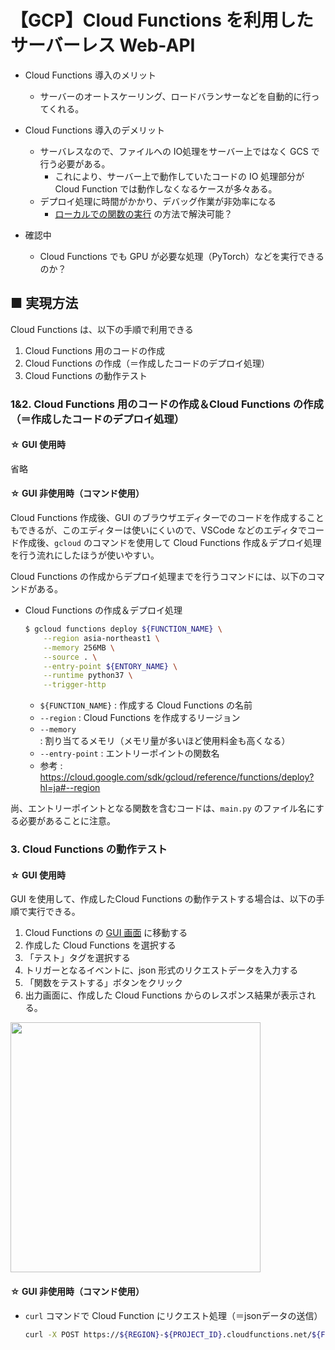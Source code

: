 # 【GCP】Cloud Functions を利用したサーバーレス Web-API

- Cloud Functions 導入のメリット
    - サーバーのオートスケーリング、ロードバランサーなどを自動的に行ってくれる。

- Cloud Functions 導入のデメリット
    - サーバレスなので、ファイルへの IO処理をサーバー上ではなく GCS で行う必要がある。
        - これにより、サーバー上で動作していたコードの IO 処理部分が Cloud Function では動作しなくなるケースが多々ある。
    - デプロイ処理に時間がかかり、デバッグ作業が非効率になる
        - [ローカルでの関数の実行](https://firebase.google.com/docs/functions/local-emulator?hl=ja) の方法で解決可能？

- 確認中
    - Cloud Functions でも GPU が必要な処理（PyTorch）などを実行できるのか？

## ■ 実現方法
Cloud Functions は、以下の手順で利用できる
1. Cloud Functions 用のコードの作成
1. Cloud Functions の作成（＝作成したコードのデプロイ処理）
1. Cloud Functions の動作テスト

### 1&2. Cloud Functions 用のコードの作成＆Cloud Functions の作成（＝作成したコードのデプロイ処理）

#### ☆ GUI 使用時
省略

#### ☆ GUI 非使用時（コマンド使用）
Cloud Functions 作成後、GUI のブラウザエディターでのコードを作成することもできるが、このエディターは使いにくいので、VSCode などのエディタでコード作成後、`gcloud` のコマンドを使用して Cloud Functions 作成＆デプロイ処理を行う流れにしたほうが使いやすい。

Cloud Functions の作成からデプロイ処理までを行うコマンドには、以下のコマンドがある。

- Cloud Functions の作成＆デプロイ処理
    ```sh
    $ gcloud functions deploy ${FUNCTION_NAME} \
        --region asia-northeast1 \
        --memory 256MB \
        --source . \
        --entry-point ${ENTORY_NAME} \
        --runtime python37 \
        --trigger-http
    ```
    - `${FUNCTION_NAME}` : 作成する Cloud Functions の名前
    - `--region` : Cloud Functions を作成するリージョン
    - `--memory` : 割り当てるメモリ（メモリ量が多いほど使用料金も高くなる）
    - `--entry-point` : エントリーポイントの関数名
    - 参考 : https://cloud.google.com/sdk/gcloud/reference/functions/deploy?hl=ja#--region

尚、エントリーポイントとなる関数を含むコードは、`main.py` のファイル名にする必要があることに注意。


### 3. Cloud Functions の動作テスト

#### ☆ GUI 使用時
GUI を使用して、作成したCloud Functions の動作テストする場合は、以下の手順で実行できる。

1. Cloud Functions の [GUI 画面](https://console.cloud.google.com/functions/list?hl=ja&organizationId=0&project=my-project2-303004) に移動する
1. 作成した Cloud Functions を選択する
1. 「テスト」タグを選択する
1. トリガーとなるイベントに、json 形式のリクエストデータを入力する
1. 「関数をテストする」ボタンをクリック
1. 出力画面に、作成した Cloud Functions からのレスポンス結果が表示される。

<image src="https://user-images.githubusercontent.com/25688193/96669621-88711080-1398-11eb-8094-e86589c698e8.png" width="400">

#### ☆ GUI 非使用時（コマンド使用）

- `curl` コマンドで Cloud Function にリクエスト処理（＝jsonデータの送信）
    ```sh
    curl -X POST https://${REGION}-${PROJECT_ID}.cloudfunctions.net/${FUNCTION_NAME} -H "Content-Type: application/json" -d '{"message" : "Hello Cloud functions"}'
    ```